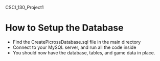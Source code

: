 CSCI_130_Project1

# How to Setup the Database
* Find the CreatePicrossDatabase.sql file in the main directory
* Connect to your MySQL server, and run all the code inside
* You should now have the database, tables, and game data in place.
